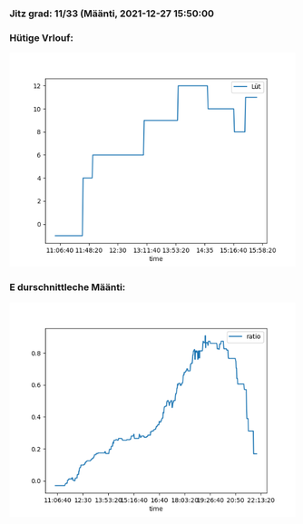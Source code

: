 ### Jitz grad: 11/33 (Määnti, 2021-12-27 15:50:00

### Hütige Vrlouf:
![Graph](Today.png)

### E durschnittleche Määnti:
![Graph](Määnti.png)